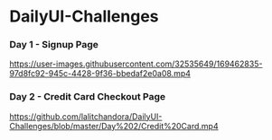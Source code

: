 # DailyUI-Challenges

### Day 1 - Signup Page

https://user-images.githubusercontent.com/32535649/169462835-97d8fc92-945c-4428-9f36-bbedaf2e0a08.mp4

### Day 2 - Credit Card Checkout Page

https://github.com/lalitchandora/DailyUI-Challenges/blob/master/Day%202/Credit%20Card.mp4
